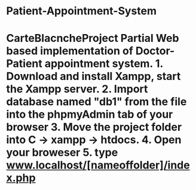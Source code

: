 # Patient-Appointment-System
# CarteBlacncheProject Partial Web based implementation of Doctor-Patient appointment system.   1. Download and install Xampp, start the Xampp server. 2. Import database named "db1" from the file into the phpmyAdmin tab of your browser 3. Move the project folder into C ->  xampp -> htdocs. 4. Open your broweser  5. type www.localhost/[nameoffolder]/index.php

